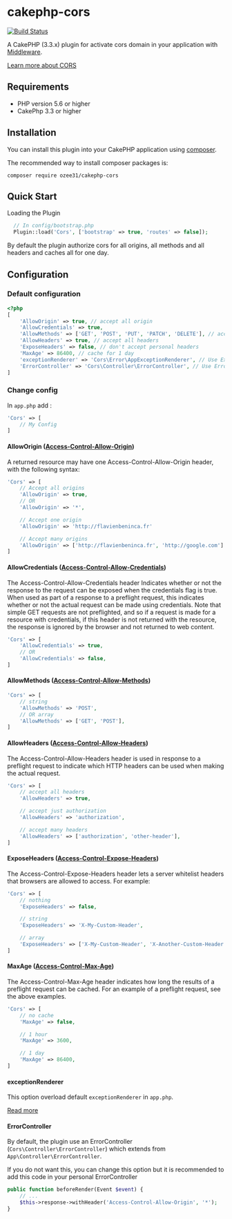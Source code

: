 # cakephp-cors

[![Build Status](https://travis-ci.org/ozee31/cakephp-cors.svg?branch=master)](https://travis-ci.org/ozee31/cakephp-cors)

A CakePHP (3.3.x) plugin for activate cors domain in your application with [Middleware](http://book.cakephp.org/3.0/en/controllers/middleware.html).

[Learn more about CORS](https://developer.mozilla.org/en-US/docs/Web/HTTP/Access_control_CORS)

## Requirements

- PHP version 5.6 or higher
- CakePhp 3.3 or higher

## Installation

You can install this plugin into your CakePHP application using [composer](http://getcomposer.org).

The recommended way to install composer packages is:

```
composer require ozee31/cakephp-cors
```

## Quick Start

Loading the Plugin

```PHP
  // In config/bootstrap.php
  Plugin::load('Cors', ['bootstrap' => true, 'routes' => false]);
```

By default the plugin authorize cors for all origins, all methods and all headers and caches all for one day.

## Configuration

### Default configuration

```PHP
<?php
[
    'AllowOrigin' => true, // accept all origin
    'AllowCredentials' => true,
    'AllowMethods' => ['GET', 'POST', 'PUT', 'PATCH', 'DELETE'], // accept all HTTP methods
    'AllowHeaders' => true, // accept all headers
    'ExposeHeaders' => false, // don't accept personal headers
    'MaxAge' => 86400, // cache for 1 day
    'exceptionRenderer' => 'Cors\Error\AppExceptionRenderer', // Use ExeptionRenderer class of plugin
    'ErrorController' => 'Cors\Controller\ErrorController', // Use ErrorController class of plugin
]
```

### Change config

In `app.php` add :

```PHP
'Cors' => [
    // My Config
]
```

#### AllowOrigin ([Access-Control-Allow-Origin](https://developer.mozilla.org/en-US/docs/Web/HTTP/Access_control_CORS#Access-Control-Allow-Origin))

A returned resource may have one Access-Control-Allow-Origin header, with the following syntax:

```PHP
'Cors' => [
    // Accept all origins
    'AllowOrigin' => true,
    // OR
    'AllowOrigin' => '*',

    // Accept one origin
    'AllowOrigin' => 'http://flavienbeninca.fr'

    // Accept many origins
    'AllowOrigin' => ['http://flavienbeninca.fr', 'http://google.com']
]
```

#### AllowCredentials ([Access-Control-Allow-Credentials](https://developer.mozilla.org/en-US/docs/Web/HTTP/Access_control_CORS#Access-Control-Allow-Credentials))

The Access-Control-Allow-Credentials header Indicates whether or not the response to the request can be exposed when the credentials flag is true.  When used as part of a response to a preflight request, this indicates whether or not the actual request can be made using credentials. Note that simple GET requests are not preflighted, and so if a request is made for a resource with credentials, if this header is not returned with the resource, the response is ignored by the browser and not returned to web content.

```PHP
'Cors' => [
    'AllowCredentials' => true,
    // OR
    'AllowCredentials' => false,
]
```

#### AllowMethods ([Access-Control-Allow-Methods](https://developer.mozilla.org/en-US/docs/Web/HTTP/Access_control_CORS#Access-Control-Allow-Methods))

```PHP
'Cors' => [
    // string
    'AllowMethods' => 'POST',
    // OR array
    'AllowMethods' => ['GET', 'POST'],
]
```

#### AllowHeaders ([Access-Control-Allow-Headers](https://developer.mozilla.org/en-US/docs/Web/HTTP/Access_control_CORS#Access-Control-Allow-Headers))

The Access-Control-Allow-Headers header is used in response to a preflight request to indicate which HTTP headers can be used when making the actual request.

```PHP
'Cors' => [
    // accept all headers
    'AllowHeaders' => true,

    // accept just authorization
    'AllowHeaders' => 'authorization',

    // accept many headers
    'AllowHeaders' => ['authorization', 'other-header'],
]
```

#### ExposeHeaders ([Access-Control-Expose-Headers](https://developer.mozilla.org/en-US/docs/Web/HTTP/Access_control_CORS#Access-Control-Expose-Headers))

The Access-Control-Expose-Headers header lets a server whitelist headers that browsers are allowed to access. For example:

```PHP
'Cors' => [
    // nothing
    'ExposeHeaders' => false,

    // string
    'ExposeHeaders' => 'X-My-Custom-Header',

    // array
    'ExposeHeaders' => ['X-My-Custom-Header', 'X-Another-Custom-Header'],
]
```

#### MaxAge ([Access-Control-Max-Age](https://developer.mozilla.org/en-US/docs/Web/HTTP/Access_control_CORS#Access-Control-Max-Age))

The  Access-Control-Max-Age header indicates how long the results of a preflight request can be cached. For an example of a preflight request, see the above examples.

```PHP
'Cors' => [
    // no cache
    'MaxAge' => false,

    // 1 hour
    'MaxAge' => 3600,

    // 1 day
    'MaxAge' => 86400,
]
```

#### exceptionRenderer

This option overload default `exceptionRenderer` in `app.php`.

[Read more](http://book.cakephp.org/3.0/en/development/errors.html#extend-the-baseerrorhandler)

#### ErrorController

By default, the plugin use an ErrorController (`Cors\Controller\ErrorController`) which extends from `App\Controller\ErrorController`.

If you do not want this, you can change this option but it is recommended to add this code in your personal ErrorController

```PHP
public function beforeRender(Event $event) {
    // ...
    $this->response->withHeader('Access-Control-Allow-Origin', '*');
}
```
